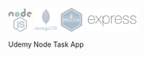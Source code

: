 ![Node.js ](https://github.com/ermondel/tsttmp/blob/master/files/icons48b/Nodejs48v2.png)
![MongoDB](https://github.com/ermondel/tsttmp/blob/master/files/icons48b/Mongodb48b.png)
![Mocha.js](https://github.com/ermondel/tsttmp/blob/master/files/icons48b/Mocha48b.png)
![Express.js](https://github.com/ermondel/tsttmp/blob/master/files/icons48b/Express48b.png)

Udemy Node Task App
